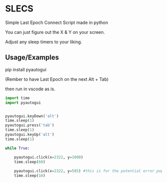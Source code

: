 # SLECS

Simple Last Epoch Connect Script made in python

You can just figure out the X & Y on your screen. 

Adjust any sleep timers to your liking.





## Usage/Examples

pip install pyautogui

(Rember to have Last Epoch on the next Alt + Tab)


then run in vscode as is.

```py
import time
import pyautogui


pyautogui.keyDown('alt')
time.sleep(1)
pyautogui.press('tab')
time.sleep(1)
pyautogui.keyUp('alt')
time.sleep(1)

while True:

    pyautogui.click(x=2322, y=1000)  
    time.sleep(60)  
    
    pyautogui.click(x=2322, y=585) #this is for the potential error popup
    time.sleep(10)

```



